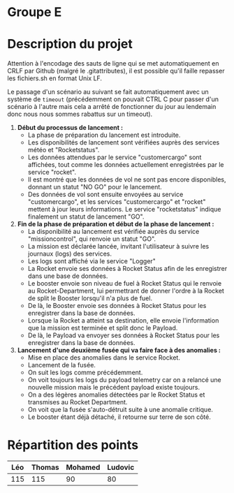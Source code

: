 # Groupe E

# Description du projet

Attention à l'encodage des sauts de ligne qui se met automatiquement en CRLF par Github (malgré le .gitattributes), il est possible qu'il faille repasser les fichiers.sh en format Unix LF.

Le passage d'un scénario au suivant se fait automatiquement avec un système de `timeout` (précédemment on pouvait CTRL C pour passer d'un scénario à l'autre mais cela a arrêté de fonctionner du jour au lendemain donc nous nous sommes rabattus sur un timeout).

1. **Début du processus de lancement :**
   - La phase de préparation du lancement est introduite.
   - Les disponibilités de lancement sont vérifiées auprès des services météo et "Rocketstatus".
   - Les données attendues par le service "customercargo" sont affichées, tout comme les données actuellement enregistrées par le service "rocket".
   - Il est montré que les données de vol ne sont pas encore disponibles, donnant un statut "NO GO" pour le lancement.
   - Des données de vol sont ensuite envoyées au service "customercargo", et les services "customercargo" et "rocket" mettent à jour leurs informations. Le service "rocketstatus" indique finalement un statut de lancement "GO".
2. **Fin de la phase de préparation et début de la phase de lancement :**
    - La disponibilité au lancement est vérifiée auprès du service "missioncontrol", qui renvoie un statut "GO".
    - La mission est déclarée lancée, invitant l'utilisateur à suivre les journaux (logs) des services.
    - Les logs sont affiché via le service "Logger"
    - La Rocket envoie ses données à Rocket Status afin de les enregistrer dans une base de données.
    - Le booster envoie son niveau de fuel à Rocket Status qui le renvoie au Rocket-Department, lui permettrant de donner l'ordre à la Rocket de split le Booster lorsqu'il n'a plus de fuel.
    - De là, le Booster envoie ses données à Rocket Status pour les enregistrer dans la base de données.
    - Lorsque la Rocket a atteint sa destination, elle envoie l'information que la mission est terminée et split donc le Payload.
    - De là, le Payload va envoyer ses données à Rocket Status pour les enregistrer dans la base de données.
3. **Lancement d'une deuxième fusée qui va faire face à des anomalies :**
    - Mise en place des anomalies dans le service Rocket.
    - Lancement de la fusée.
    - On suit les logs comme précédemment.
    - On voit toujours les logs du payload telemetry car on a relancé une nouvelle mission mais le précédent payload existe toujours.
    - On a des légères anomalies détectées par le Rocket Status et transmises au Rocket Department.
    - On voit que la fusée s'auto-détruit suite à une anomalie critique.
    - Le booster étant déjà détaché, il retourne sur terre de son côté.


# Répartition des points

| Léo | Thomas | Mohamed | Ludovic |
|-----|--------|---------|---------|
| 115 | 115    | 90      | 80      |
